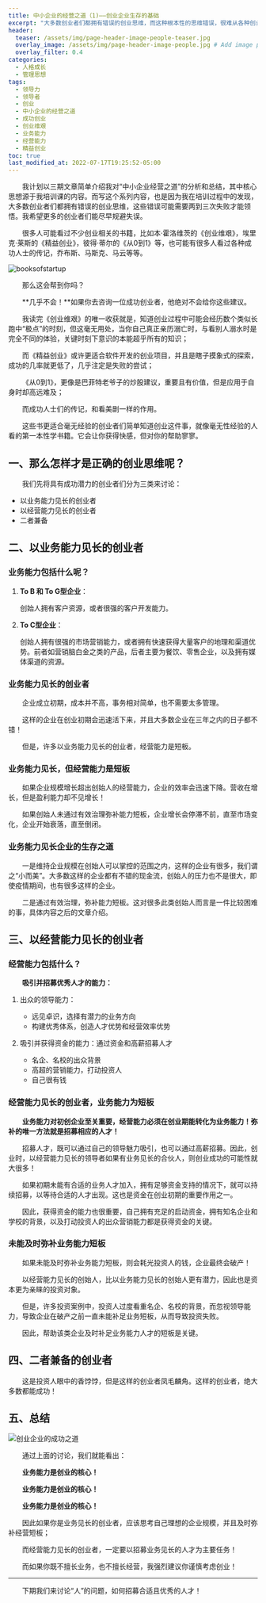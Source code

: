 ```yaml
---
title: 中小企业的经营之道（1)——创业企业生存的基础
excerpt: "大多数创业者们都拥有错误的创业思维，而这种根本性的思维错误，很难从各种创业书籍中学习，那么怎样才是正确的创业思维呢？"
header:
  teaser: /assets/img/page-header-image-people-teaser.jpg
  overlay_image: /assets/img/page-header-image-people.jpg # Add image post (optional)
  overlay_filter: 0.4
categories:
  - 人格成长
  - 管理思想
tags: 
  - 领导力
  - 领导者
  - 创业
  - 中小企业的经营之道
  - 成功创业
  - 创业维艰
  - 业务能力
  - 经营能力
  - 精益创业
toc: true
last_modified_at: 2022-07-17T19:25:52-05:00
---
```


&emsp;&emsp;我计划以三期文章简单介绍我对“中小企业经营之道”的分析和总结，其中核心思想源于我培训课的内容。而写这个系列内容，也是因为我在培训过程中的发现，大多数创业者们都拥有错误的创业思维，这些错误可能需要两到三次失败才能领悟。我希望更多的创业者们能尽早规避失误。

&emsp;&emsp;很多人可能看过不少创业相关的书籍，比如本·霍洛维茨的《创业维艰》，埃里克·莱斯的《精益创业》，彼得·蒂尔的《从0到1》等，也可能有很多人看过各种成功人士的传记，乔布斯、马斯克、马云等等。

![booksofstartup](https://cdn.jsdelivr.net/gh/kewtgh/PicSunflowers@main/img/2022/booksofstartup.jpg)

&emsp;&emsp;那么这会帮到你吗？

&emsp;&emsp;**几乎不会！**如果你去咨询一位成功创业者，他绝对不会给你这些建议。

&emsp;&emsp;我读完《创业维艰》的唯一收获就是，知道创业过程中可能会经历数个类似长跑中“极点”的时刻，但这毫无用处，当你自己真正亲历溺亡时，与看别人溺水时是完全不同的体验，关键时刻下意识的本能超乎所有的知识；

&emsp;&emsp;而《精益创业》或许更适合软件开发的创业项目，并且是瞎子摸象式的探索，成功的几率就更低了，几乎注定是失败的尝试；

&emsp;&emsp;《从0到1》，更像是巴菲特老爷子的炒股建议，重要且有价值，但是应用于自身时却高远难及；

&emsp;&emsp;而成功人士们的传记，和看美剧一样的作用。

&emsp;&emsp;这些书更适合毫无经验的创业者们简单知道创业这件事，就像毫无性经验的人看的第一本性学书籍。它会让你获得快感，但对你的帮助寥寥。

## 一、那么怎样才是正确的创业思维呢？

&emsp;&emsp;我们先将具有成功潜力的创业者们分为三类来讨论：

- 以业务能力见长的创业者
- 以经营能力见长的创业者
- 二者兼备

## 二、以业务能力见长的创业者

### 业务能力包括什么呢？

1. **To B 和 To G型企业**：

   创始人拥有客户资源，或者很强的客户开发能力。

2. **To C型企业**：

   创始人拥有很强的市场营销能力，或者拥有快速获得大量客户的地理和渠道优势。前者如营销脑白金之类的产品，后者主要为餐饮、零售企业，以及拥有媒体渠道的资源。

### 业务能力见长的创业者

&emsp;&emsp;企业成立初期，成本并不高，事务相对简单，也不需要太多管理。

&emsp;&emsp;这样的企业在创业初期会迅速活下来，并且大多数企业在三年之内的日子都不错！

&emsp;&emsp;但是，许多以业务能力见长的创业者，经营能力是短板。

### 业务能力见长，但经营能力是短板

&emsp;&emsp;如果企业规模增长超出创始人的经营能力，企业的效率会迅速下降。营收在增长，但是盈利能力却不见增长！

&emsp;&emsp;如果创始人未通过有效治理弥补能力短板，企业增长会停滞不前，直至市场变化，企业开始衰落，直至倒闭。

### 业务能力见长企业的生存之道

&emsp;&emsp;一是维持企业规模在创始人可以掌控的范围之内，这样的企业有很多，我们谓之“小而美”。大多数这样的企业都有不错的现金流，创始人的压力也不是很大，即使疫情期间，也有很多这样的企业。

&emsp;&emsp;二是通过有效治理，弥补能力短板。这对很多此类创始人而言是一件比较困难的事，具体内容之后的文章介绍。

## 三、以经营能力见长的创业者

### 经营能力包括什么？

&emsp;&emsp;**吸引并招募优秀人才的能力：**

1. 出众的领导能力：
   - 远见卓识，选择有潜力的业务方向
   - 构建优秀体系，创造人才优势和经营效率优势

2. 吸引并获得资金的能力：通过资金和高薪招募人才
   - 名企、名校的出众背景
   - 高超的营销能力，打动投资人
   - 自己很有钱

### 经营能力见长的创业者，业务能力为短板

&emsp;&emsp;**业务能力对初创企业至关重要，经营能力必须在创业期能转化为业务能力！弥补的唯一方法就是招募相应的人才！**

&emsp;&emsp;招募人才，既可以通过自己的领导魅力吸引，也可以通过高薪招募。因此，创业时，以经营能力见长的领导者如果有业务见长的合伙人，则创业成功的可能性就大很多！

&emsp;&emsp;如果初期未能有合适的业务人才加入，拥有足够资金支持的情况下，就可以持续招募，以等待合适的人才出现。这也是资金在创业初期的重要作用之一。

&emsp;&emsp;因此，获得资金的能力也很重要，自己拥有充足的启动资金，拥有知名企业和学校的背景，以及打动投资人的出众营销能力都是获得资金的关键。

### 未能及时弥补业务能力短板

&emsp;&emsp;如果未能及时弥补业务能力短板，则会耗光投资人的钱，企业最终会破产！

&emsp;&emsp;以经营能力见长的创始人，比以业务能力见长的创始人更有潜力，因此也是资本更为亲睐的投资对象。

&emsp;&emsp;但是，许多投资案例中，投资人过度看重名企、名校的背景，而忽视领导能力，导致企业在破产之前一直未能补足业务短板，从而导致投资失败。

&emsp;&emsp;因此，帮助该类企业及时补足业务能力人才的短板是关键。

## 四、二者兼备的创业者

&emsp;&emsp;这是投资人眼中的香饽饽，但是这样的创业者凤毛麟角。这样的创业者，绝大多数都能成功！

## 五、总结

![创业企业的成功之道](https://cdn.jsdelivr.net/gh/kewtgh/PicSunflowers@main/img/2022/创业企业的成功之道.png)

&emsp;&emsp;通过上面的讨论，我们就能看出：

&emsp;&emsp;**业务能力是创业的核心！**

&emsp;&emsp;**业务能力是创业的核心！**

&emsp;&emsp;**业务能力是创业的核心！**

&emsp;&emsp;因此如果你是业务见长的创业者，应该思考自己理想的企业规模，并且及时弥补经营短板；

&emsp;&emsp;而经营能力见长的创业者，一定要以招募业务见长的人才为主要任务！

&emsp;&emsp;而如果你既不擅长业务，也不擅长经营，我强烈建议你谨慎考虑创业！

---

&emsp;&emsp;下期我们来讨论“人”的问题，如何招募合适且优秀的人才！
